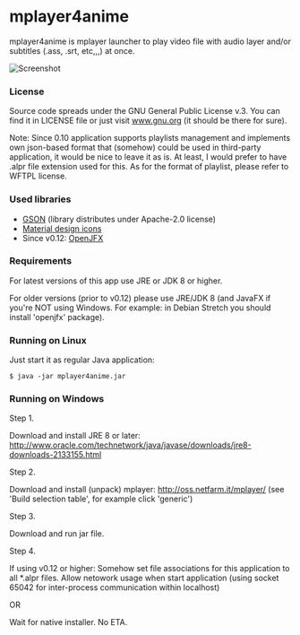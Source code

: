 # mplayer4anime

mplayer4anime is mplayer launcher to play video file with audio layer and/or subtitles (.ass, .srt, etc,,,) at once.

![Screenshot](https://farm8.staticflickr.com/7917/40285210053_fe9c781698_o.png)

### License

Source code spreads under the GNU General Public License v.3. You can find it in LICENSE file or just visit www.gnu.org (it should be there for sure).

Note: Since 0.10 application supports playlists management and implements own json-based format that (somehow) could be used in third-party application,
it would be nice to leave it as is. At least, I would prefer to have .alpr file extension used for this. As for the format of playlist, please
refer to WFTPL license.

### Used libraries
* [GSON](https://github.com/google/gson) (library distributes under Apache-2.0 license)
* [Material design icons](https://materialdesignicons.com/)
* Since v0.12: [OpenJFX](https://wiki.openjdk.java.net/display/OpenJFX/Main)

### Requirements

For latest versions of this app use JRE or JDK 8 or higher.

For older versions (prior to v0.12) please use JRE/JDK 8 (and JavaFX if you're NOT using Windows. For example: in Debian Stretch you should install 'openjfx' package).

### Running on Linux

Just start it as regular Java application:
```
$ java -jar mplayer4anime.jar
```

### Running on Windows
Step 1.

Download and install JRE 8 or later:
http://www.oracle.com/technetwork/java/javase/downloads/jre8-downloads-2133155.html

Step 2.

Download and install (unpack) mplayer:
http://oss.netfarm.it/mplayer/
(see 'Build selection table', for example click 'generic')

Step 3.

Download and run jar file.

Step 4.

If using v0.12 or higher:
Somehow set file associations for this application to all *.alpr files. Allow netowork usage when start application (using socket 65042 for inter-process communication within localhost)

OR

Wait for native installer. No ETA. 